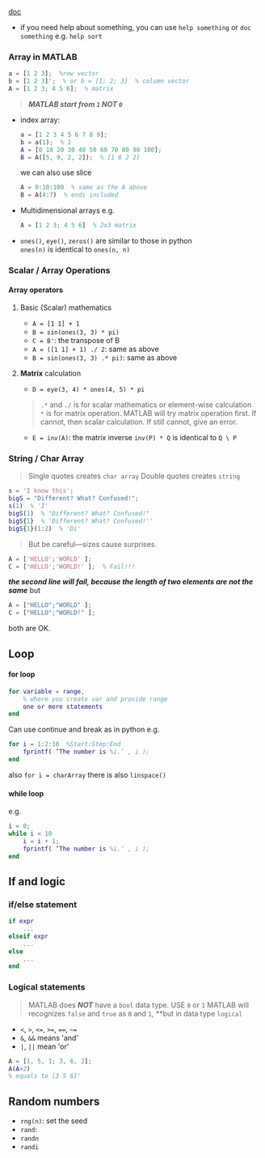 [doc](https://ww2.mathworks.cn/help/matlab/)
- if you need help about something, you can use `help something` or `doc something`
    e.g. `help sort`

### Array in MATLAB
```MATLAB
a = [1 2 3];  %row vector
b = [1 2 3]';  % or b = [1; 2; 3]  % column vector
A = [1 2 3; 4 5 6];  % matrix
```
> ***MATLAB start from `1` NOT `0`***

- index array:
    ```MATLAB
    a = [1 2 3 4 5 6 7 8 9];
    b = a(1);  % 1
    A = [0 10 20 30 40 50 60 70 80 90 100];
    B = A([5, 9, 2, 2]);  % [1 6 2 2]
    ```
    we can also use slice
    ```MATLAB
    A = 0:10:100  % same as the A above
    B = A(4:7)  % ends included
    ```
- Multidimensional arrays
   e.g.
   ```MATLAB
   A = [1 2 3; 4 5 6]  % 2x3 matrix
    ``` 
- `ones()`, `eye()`, `zeros()` are similar to those in python  
    `ones(n)` is identical to `ones(n, n)`

### Scalar / Array Operations
#### Array operators
1. Basic (Scalar) mathematics
    - `A = [1 1] + 1`  
    - `B = sin(ones(3, 3) * pi)`  
    - `C = B'`: the transpose of B
    - `A = ([1 1] + 1) ./ 2`: same as above
    - `B = sin(ones(3, 3) .* pi)`: same as above
2. **Matrix** calculation
    - `D = eye(3, 4) * ones(4, 5) * pi`
    > `.*` and `./` is for scalar mathematics or element-wise calculation  
    > `*` is for matrix operation. MATLAB will try matrix operation first. If cannot, then scalar calculation. If still cannot, give an error. 
    
    - `E = inv(A)`: the matrix inverse
        `inv(P) * Q` is identical to `Q \ P`
    
### String / Char Array
> Single quotes creates `char array`
> Double quotes creates `string`

```MATLAB
s = 'I know this';
bigS = "Different? What? Confused!";
s(1)  % 'I'
bigS(1)  % "Different? What? Confused!"
bigS{1}  % 'Different? What? Confused!''
bigS{1}(1:2)  % 'Di'

```
> But be careful—sizes cause surprises.

```MATLAB
A = ['HELLO';'WORLD' ];
C = ['HELLO';'WORLD!' ];  % Fail!!!
```
***the second line will fail, because the length of two elements are not the same***
but
```MATLAB
A = ["HELLO";"WORLD" ];
C = ["HELLO";"WORLD!" ];
```
both are OK.

## Loop
#### for loop
```MATLAB
for variable = range, 
    % where you create var and provide range 
    one or more statements
end
```
Can use continue and break as in python
e.g.
```MATLAB
for i = 1:2:10  %Start:Step:End
    fprintf( ’The number is %i.’ , i );
end
```
also
`for i = charArray`
there is also `linspace()`
#### while loop
e.g.
```MATLAB
i = 0;
while i < 10
    i = i + 1;
    fprintf( ’The number is %i.’ , i );
end
```

## If and logic
### if/else statement
```MATLAB
if expr
    ...
elseif expr
    ...
else
    ...
end
```
### Logical statements
> MATLAB does ***NOT*** have a `bool` data type. USE `0` or `1`
> MATLAB will recognizes `false` and `true` as `0` and `1`, **but in data type `logical`

- `<`, `>`, `<=`, `>=`, `==`, `~=`
- `&`, `&&` means 'and'
- `|`, `||` mean 'or'

```MATLAB
A = [1, 5, 1; 3, 6, 2];
A(A>2)
% equals to [3 5 6]'
```

## Random numbers
- `rng(n)`: set the seed
- `rand`: 
- `randn`
- `randi`
